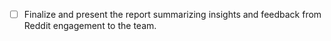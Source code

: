 - [ ] Finalize and present the report summarizing insights and feedback from Reddit engagement to the team.